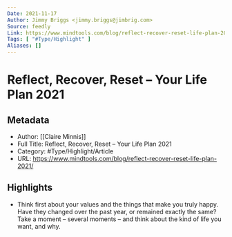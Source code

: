 ```yaml
---
Date: 2021-11-17
Author: Jimmy Briggs <jimmy.briggs@jimbrig.com>
Source: feedly
Link: https://www.mindtools.com/blog/reflect-recover-reset-life-plan-2021/
Tags: [ "#Type/Highlight" ]
Aliases: []
---
```

# Reflect, Recover, Reset – Your Life Plan 2021

## Metadata
- Author: [[Claire Minnis]]
- Full Title: Reflect, Recover, Reset – Your Life Plan 2021
- Category: #Type/Highlight/Article
- URL: https://www.mindtools.com/blog/reflect-recover-reset-life-plan-2021/

## Highlights
- Think first about your values and the things that make you truly happy. Have they changed over the past year, or remained exactly the same? Take a moment – several moments – and think about the kind of life you want, and why.
